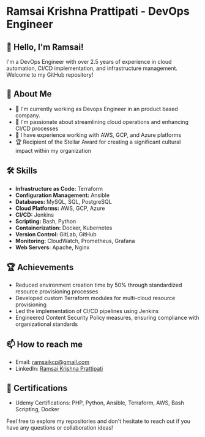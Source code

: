 # Ramsai Krishna Prattipati - DevOps Engineer

## 👋 Hello, I'm Ramsai!

I'm a DevOps Engineer with over 2.5 years of experience in cloud automation, CI/CD implementation, and infrastructure management. Welcome to my GitHub repository!

## 🚀 About Me

- 🔭 I'm currently working as Devops Engineer in an product based company.
- 🌱 I'm passionate about streamlining cloud operations and enhancing CI/CD processes
- 💼 I have experience working with AWS, GCP, and Azure platforms
- 🏆 Recipient of the Stellar Award for creating a significant cultural impact within my organization

## 🛠️ Skills

- **Infrastructure as Code:** Terraform
- **Configuration Management:** Ansible
- **Databases:** MySQL, SQL, PostgreSQL
- **Cloud Platforms:** AWS, GCP, Azure
- **CI/CD:** Jenkins
- **Scripting:** Bash, Python
- **Containerization:** Docker, Kubernetes
- **Version Control:** GitLab, GitHub
- **Monitoring:** CloudWatch, Prometheus, Grafana
- **Web Servers:** Apache, Nginx

## 🏆 Achievements

- Reduced environment creation time by 50% through standardized resource provisioning processes
- Developed custom Terraform modules for multi-cloud resource provisioning
- Led the implementation of CI/CD pipelines using Jenkins
- Engineered Content Security Policy measures, ensuring compliance with organizational standards


## 📫 How to reach me

- Email: ramsaikcp@gmail.com
- LinkedIn: [Ramsai Krishna Prattipati](https://www.linkedin.com/in/ramsai-krishna-prattipati-50322218b)

## 📜 Certifications

- Udemy Certifications: PHP, Python, Ansible, Terraform, AWS, Bash Scripting, Docker

Feel free to explore my repositories and don't hesitate to reach out if you have any questions or collaboration ideas!
